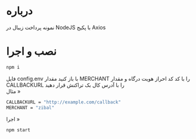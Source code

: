 # درباره
نمونه پرداخت زیبال در NodeJS با پکیج Axios
# نصب و اجرا
```sh
npm i
```
فایل config.env با باز کنید
مقدار MERCHANT را با کد کد احراز هویت درگاه و مقدار CALLBACKURL را با آدرس کال بک تراکنش قرار دهید
<br>
مثال »
```sh
CALLBACKURL = "http://example.com/callback"
MERCHANT = "zibal"
```
اجرا »
```sh
npm start
```
